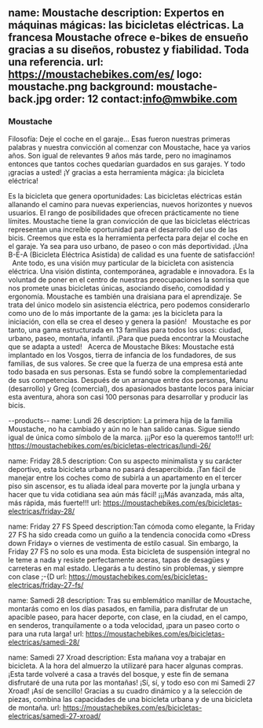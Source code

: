 name: Moustache
description: Expertos en máquinas mágicas: las bicicletas eléctricas. La francesa Moustache ofrece e-bikes de ensueño gracias a su diseños, robustez y fiabilidad. Toda una referencia. 
url: https://moustachebikes.com/es/
logo: moustache.png
background: moustache-back.jpg
order: 12
contact:info@mwbike.com
----
### Moustache

Filosofía: Deje el coche en el garaje...
Esas fueron nuestras primeras palabras y nuestra convicción al comenzar con Moustache, hace ya varios años.
Son igual de relevantes 9 años más tarde, pero no imaginamos entonces que tantos coches quedarían guardados en sus garajes.
Y todo ¡gracias a usted! ¡Y gracias a esta herramienta mágica: ¡la bicicleta eléctrica!

Es la bicicleta que genera oportunidades: Las bicicletas eléctricas están allanando el camino para nuevas experiencias, nuevos horizontes y nuevos usuarios. El rango de posibilidades que ofrecen prácticamente no tiene límites. Moustache tiene la gran convicción de que las bicicletas eléctricas representan una increíble oportunidad para el desarrollo del uso de las bicis. Creemos que esta es la herramienta perfecta para dejar el coche en el garaje. Ya sea para uso urbano, de paseo o con más deportividad. ¡Una B-E-A (Bicicleta Eléctrica Asistida) de calidad es una fuente de satisfacción!
 
Ante todo, es una visión muy particular de la bicicleta con asistencia eléctrica. Una visión distinta, contemporánea, agradable e innovadora. Es la voluntad de poner en el centro de nuestras preocupaciones la sonrisa que nos promete unas bicicletas únicas, asociando diseño, comodidad y ergonomía. Moustache es también una draisiana para el aprendizaje. Se trata del único modelo sin asistencia eléctrica, pero podemos considerarlo como uno de lo más importante de la gama: ¡es la bicicleta para la iniciación, con ella se crea el deseo y genera la pasión!
 
Moustache es por tanto, una gama estructurada en 13 familias para todos los usos: ciudad, urbano, paseo, montaña, infantil.
¡Para que pueda encontrar la Moustache que se adapta a usted!
 
Acerca de Moustache Bikes:
Moustache está implantado en los Vosgos, tierra de infancia de los fundadores, de sus familias, de sus valores. Se cree que la fuerza de una empresa está ante todo basada en sus personas. Esta se fundó sobre la complementariedad de sus competencias. Después de un arranque entre dos personas, Manu (desarrollo) y Greg (comercial), dos apasionados bastante locos para iniciar esta aventura, ahora son casi 100 personas para desarrollar y producir las bicis.

--products--
name: Lundi 26
description: La primera hija de la familia Moustache, no ha cambiado y aún no le han salido canas. Sigue siendo igual de única como símbolo de la marca. ¡¡¡Por eso la queremos tanto!!!
url: https://moustachebikes.com/es/bicicletas-electricas/lundi-26/

name: Friday 28.5
description: Con su aspecto minimalista y su carácter deportivo, esta bicicleta urbana no pasará desapercibida. ¡Tan fácil de manejar entre los coches como de subirla a un apartamento en el tercer piso sin ascensor, es tu aliada ideal para moverte por la jungla urbana y hacer que tu vida cotidiana sea aún más fácil! ¡¡¡Más avanzada, más alta, más rápida, más fuerte!!!
url: https://moustachebikes.com/es/bicicletas-electricas/friday-28/

name: Friday 27 FS Speed
description:Tan cómoda como elegante, la Friday 27 FS ha sido creada como un guiño a la tendencia conocida como «Dress down Friday» o viernes de vestimenta de estilo casual. Sin embargo, la Friday 27 FS no solo es una moda. Esta bicicleta de suspensión integral no le teme a nada y resiste perfectamente aceras, tapas de desagües y carreteras en mal estado. Llegarás a tu destino sin problemas, y siempre con clase ;-{D
url: https://moustachebikes.com/es/bicicletas-electricas/friday-27-fs/

name: Samedi 28
description: Tras su emblemático manillar de Moustache, montarás como en los días pasados, en familia, para disfrutar de un apacible paseo, para hacer deporte, con clase, en la ciudad, en el campo, en senderos, tranquilamente o a toda velocidad, ¡para un paseo corto o para una ruta larga!
url: https://moustachebikes.com/es/bicicletas-electricas/samedi-28/

name: Samedi 27 Xroad
description: Esta mañana voy a trabajar en bicicleta. A la hora del almuerzo la utilizaré para hacer algunas compras. ¡Esta tarde volveré a casa a través del bosque, y este fin de semana disfrutaré de una ruta por las montañas! ¡Sí, sí, y todo eso con mi Samedi 27 Xroad! ¡Así de sencillo! Gracias a su cuadro dinámico y a la selección de piezas, combina las capacidades de una bicicleta urbana y de una bicicleta de montaña.
url: https://moustachebikes.com/es/bicicletas-electricas/samedi-27-xroad/


